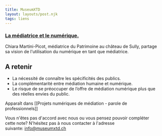 ```yaml
---
title: MuseumXTD
layout: layouts/post.njk
tags: liens
---
```

### [La médiatrice et le numérique.](https://heritech-forum.com/2021/02/04/la-mediatrice-et-le-numerique/)
Chiara Martini-Picot, médiatrice du Patrimoine au château de Sully, partage sa vision de l'utilisation du numérique en tant que médiatrice. 

## A retenir
- La nécessité de connaître les spécificités des publics. 
- La complémentarité entre médiation humaine et numérique. 
- Le risque de se préoccuper de l’offre de médiation numérique plus que des réelles envies du public.



Apparaît dans [[Projets numériques de médiation - parole de professionnels]]

Vous n'êtes pas d'accord avec nous ou vous pensez pouvoir compléter cette note? N'hésitez pas à nous contacter à l'adresse suivante: [info@museumxtd.ch](mailto:info@museumxtd.ch)